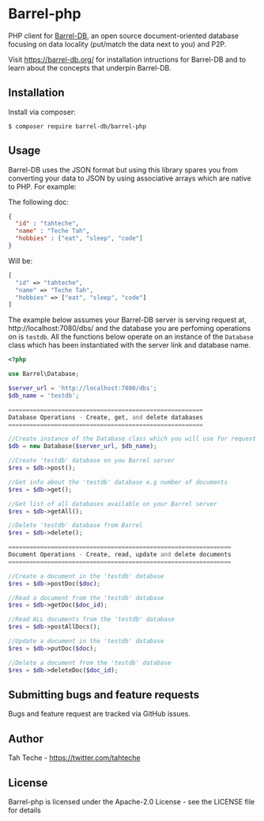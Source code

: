 # Barrel-php
PHP client for [Barrel-DB](https://barrel-db.org/), an open source document-oriented database focusing on data locality (put/match the data next to you) and P2P.

Visit https://barrel-db.org/ for installation intructions for Barrel-DB and to learn about the concepts that underpin Barrel-DB. 

## Installation

Install via composer:

```
$ composer require barrel-db/barrel-php
```
## Usage

Barrel-DB uses the JSON format but using this library spares you from converting your data to JSON by using associative arrays which are native to PHP. For example:

The following doc:
```json
{
  "id" : "tahteche",
  "name" : "Teche Tah",
  "hobbies" : ["eat", "sleep", "code"]
}
```
Will be:
```php
[
  "id" => "tahteche",
  "name" => "Teche Tah",
  "hobbies" => ["eat", "sleep", "code"]
]
```

The example below assumes your Barrel-DB server is serving request at, http://localhost:7080/dbs/ and the database you are perfoming operations on is `testdb`. All the functions below operate on an instance of the `Database` class which has been instantiated with the server link and database name.
```php
<?php

use Barrel\Database;

$server_url = 'http://localhost:7080/dbs';
$db_name = 'testdb';

=======================================================
Database Operations - Create, get, and delete databases
=======================================================

//Create instance of the Database class which you will use for request to create or use a Barrel databse.
$db = new Database($server_url, $db_name);

//Create 'testdb' database on you Barrel server
$res = $db->post();

//Get info about the 'testdb' database e.g number of documents
$res = $db->get();

//Get list of all databases available on your Barrel server
$res = $db->getAll();

//Delete 'testdb' database from Barrel
$res = $db->delete();

===============================================================
Document Operations - Create, read, update and delete documents
===============================================================

//Create a document in the 'testdb' database
$res = $db->postDoc($doc);

//Read a document from the 'testdb' database
$res = $db->getDoc($doc_id);

//Read ALL documents from the 'testdb' database
$res = $db->postAllDocs();

//Update a document in the 'testdb' database
$res = $db->putDoc($doc);

//Delete a document from the 'testdb' database
$res = $db->deleteDoc($doc_id);

```

## Submitting bugs and feature requests
Bugs and feature request are tracked via GitHub issues.

## Author

Tah Teche - https://twitter.com/tahteche

## License

Barrel-php is licensed under the Apache-2.0 License - see the LICENSE file for details
